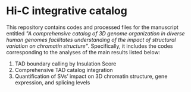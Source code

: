 # Hi-C integrative catalog
This repository contains codes and processed files for the manuscript entitled *"A comprehensive catalog of 3D genome organization in diverse human genomes facilitates understanding of the impact of structural variation on chromatin structure"*. Specifically, it includes the codes corresponding to the analyses of the main results listed below:

  1. TAD boundary calling by Insulation Score
  2. Comprehensive TAD catalog integration
  3. Quantification of SVs’ impact on 3D chromatin structure, gene expression, and splicing levels

